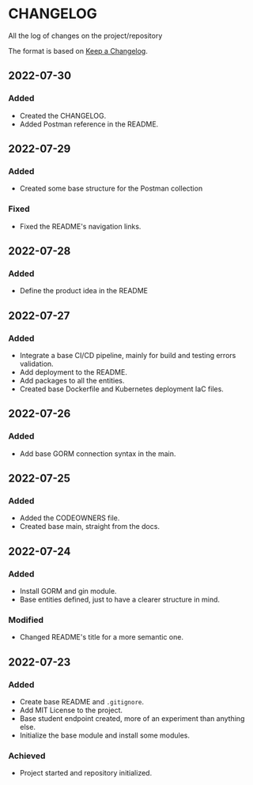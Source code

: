 # CHANGELOG #

All the log of changes on the project/repository

The format is based on [Keep a Changelog](https://keepachangelog.com/en/1.0.0/).

## 2022-07-30

### Added

- Created the CHANGELOG.
- Added Postman reference in the README.

## 2022-07-29

### Added

- Created some base structure for the Postman collection

### Fixed

- Fixed the README's navigation links.

## 2022-07-28

### Added

- Define the product idea in the README

## 2022-07-27

### Added

- Integrate a base CI/CD pipeline, mainly for build and testing errors validation.
- Add deployment to the README.
- Add packages to all the entities.
- Created base Dockerfile and Kubernetes deployment IaC files.

## 2022-07-26

### Added

- Add base GORM connection syntax in the main.

## 2022-07-25

### Added

- Added the CODEOWNERS file.
- Created base main, straight from the docs.

## 2022-07-24

### Added

- Install GORM and gin module.
- Base entities defined, just to have a clearer structure in mind.

### Modified

- Changed README's title for a more semantic one.

## 2022-07-23

### Added

- Create base README and `.gitignore`.
- Add MIT License to the project.
- Base student endpoint created, more of an experiment than anything else.
- Initialize the base module and install some modules.

### Achieved

- Project started and repository initialized.